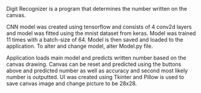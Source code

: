 Digit Recognizer is a program that determines the number written on the canvas.

CNN model was created using tensorflow and consists of 4 conv2d layers and 
model was fitted using the mnist dataset from
keras. Model was trained 11 times with a batch-size of 64. Model is then 
saved and loaded to the application. To alter
and change model, alter Model.py file. 

Application loads main model and predicts written number based on the canvas 
drawing. Canvas can be reset and predicted
using the buttons above and predicted number as well as accuracy and second 
most likely number is outputted. UI was 
created using Tkinter and Pillow is used to save canvas image and change 
picture to be 28x28. 

